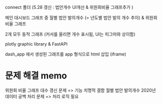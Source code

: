
connect 폴더 (5.28 갱신 : 법안개수 UI개선 & 위원회비율 그래프추가 )

메인 대시보드 그래프 중 월별 법안 발의개수 (= 년도별 법안 발의 개수 추이) & 위원회 비율 그래프

2개 모두 동적 그래프 (커서를 올리면 개수 표시됨, UI는 피그마와 상이함)

plotly graphic library & FastAPI

dash_app 에서 생성된 그래프를 app 형식으로 html 삽입 (iframe) 


# 문제 해결 memo

위원회 비율 그래프 대수 갱신 문제 => 기능 치명적 결함
월별 법안 발의개수 2020년 데이터 공백 처리 문제 => 처리 로직 필요
